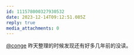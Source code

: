 ```yaml
---
id: 111578000327930532
date: 2023-12-14T09:12:51.085Z
reply: true
media_attachments: 0
---
```


[@conge](https://c.im/@conge) 昨天整理的时候发现还有好多几年前的没读。

